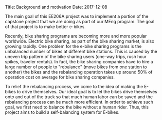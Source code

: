 Title: Background and motivation
Date: 2017-12-08

The main goal of this EE206A project was to implement a portion of the
capstone project that we are doing as part of our MEng program. The
goal of that project is to make better e-bikes.

Recently, bike sharing programs are becoming more and more popular worldwide.
Electric bike sharing, as part of the bike sharing market, is also growing
rapidly. One problem for the e-bike sharing programs is the unbalanced number of
bikes at different bike stations. This is caused by the uneven trip pattern of
the bike sharing users (one-way trips, rush hour spikes, traveler rentals). In
fact, the bike sharing companies have to hire a large number of people to
"rebalance" (move bikes from one station to another) the bikes and the
rebalancing operation takes up around 50% of operation cost on average for bike
sharing companies.

To relief the rebalancing process, we come to the idea of making the E-bikes to
drive themselves. Our ideal goal is to let the bikes drive themselves onto and
out of the truck so that much human labor can be saved and the rebalancing
process can be much more efficient. In order to achieve such goal, we first
need to balance the bike without a human rider. Thus, this project aims to build
a self-balancing system for E-bikes.
